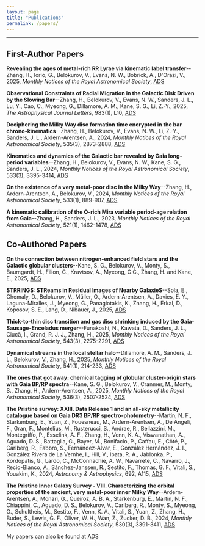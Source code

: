 ```yaml
---
layout: page
title: "Publications"
permalink: /papers/
---
```


---

## First-Author Papers
**Revealing the ages of metal-rich RR Lyrae via kinematic label transfer**--Zhang, H., Iorio, G., Belokurov, V., Evans, N. W., Bobrick, A., D'Orazi, V., 2025, *Monthly Notices of the Royal Astronomical Society*, [ADS](https://ui.adsabs.harvard.edu/abs/2025MNRAS.tmp.1675Z)

**Observational Constraints of Radial Migration in the Galactic Disk Driven by the Slowing Bar**--Zhang, H., Belokurov, V., Evans, N. W., Sanders, J. L., Lu, Y., Cao, C., Myeong, G., Dillamore, A. M., Kane, S. G., Li, Z.-Y., 2025, *The Astrophysical Journal Letters*, 983(1), L10, [ADS](https://ui.adsabs.harvard.edu/abs/2025ApJ...983L..10Z)

**Deciphering the Milky Way disc formation time encrypted in the bar chrono-kinematics**--Zhang, H., Belokurov, V., Evans, N. W., Li, Z.-Y., Sanders, J. L., Ardern-Arentsen, A., 2024, *Monthly Notices of the Royal Astronomical Society*, 535(3), 2873-2888, [ADS](https://ui.adsabs.harvard.edu/abs/2024MNRAS.535.2873Z)

**Kinematics and dynamics of the Galactic bar revealed by Gaia long-period variables**--Zhang, H., Belokurov, V., Evans, N. W., Kane, S. G., Sanders, J. L., 2024, *Monthly Notices of the Royal Astronomical Society*, 533(3), 3395-3414, [ADS](https://ui.adsabs.harvard.edu/abs/2024MNRAS.533.3395Z)

**On the existence of a very metal-poor disc in the Milky Way**--Zhang, H., Ardern-Arentsen, A., Belokurov, V., 2024, *Monthly Notices of the Royal Astronomical Society*, 533(1), 889-907, [ADS](https://ui.adsabs.harvard.edu/abs/2024MNRAS.533..889Z)

**A kinematic calibration of the O-rich Mira variable period-age relation from Gaia**--Zhang, H., Sanders, J. L., 2023, *Monthly Notices of the Royal Astronomical Society*, 521(1), 1462-1478, [ADS](https://ui.adsabs.harvard.edu/abs/2023MNRAS.521.1462Z)

## Co-Authored Papers
**On the connection between nitrogen-enhanced field stars and the Galactic globular clusters**--Kane, S. G., Belokurov, V., Monty, S., Baumgardt, H., Filion, C., Kravtsov, A., Myeong, G.C., Zhang, H. and Kane, E., 2025, [ADS](https://ui.adsabs.harvard.edu/abs/2025arXiv250904659K)

**STRRINGS: STReams in Residual Images of Nearby GalaxieS**--Sola, E., Chemaly, D., Belokurov, V., Müller, O., Ardern-Arentsen, A., Davies, E. Y., Laguna-Miralles, J., Myeong, G., Panagiotakis, K., Zhang, H., Erkal, D., Koposov, S. E., Lang, D., Nibauer, J., 2025, [ADS](https://ui.adsabs.harvard.edu/abs/2025arXiv250802154S)

**Thick-to-thin disc transition and gas disc shrinking induced by the Gaia-Sausage-Enceladus merger**--Funakoshi, N., Kawata, D., Sanders, J. L., Ciucă, I., Grand, R. J. J., Zhang, H., 2025, *Monthly Notices of the Royal Astronomical Society*, 543(3), 2275-2291, [ADS](https://ui.adsabs.harvard.edu/abs/2025MNRAS.543.2275F)

**Dynamical streams in the local stellar halo**--Dillamore, A. M., Sanders, J. L., Belokurov, V., Zhang, H., 2025, *Monthly Notices of the Royal Astronomical Society*, 541(1), 214-233, [ADS](https://ui.adsabs.harvard.edu/abs/2025MNRAS.541..214D)

**The ones that got away: chemical tagging of globular cluster-origin stars with Gaia BP/RP spectra**--Kane, S. G., Belokurov, V., Cranmer, M., Monty, S., Zhang, H., Ardern-Arentsen, A., 2025, *Monthly Notices of the Royal Astronomical Society*, 536(3), 2507-2524, [ADS](https://ui.adsabs.harvard.edu/abs/2025MNRAS.536.2507K)

**The Pristine survey: XXIII. Data Release 1 and an all-sky metallicity catalogue based on Gaia DR3 BP/RP spectro-photometry**--Martin, N. F., Starkenburg, E., Yuan, Z., Fouesneau, M., Ardern-Arentsen, A., De Angeli, F., Gran, F., Montelius, M., Rusterucci, S., Andrae, R., Bellazzini, M., Montegriffo, P., Esselink, A. F., Zhang, H., Venn, K. A., Viswanathan, A., Aguado, D. S., Battaglia, G., Bayer, M., Bonifacio, P., Caffau, E., Côté, P., Carlberg, R., Fabbro, S., Fernández-Alvar, E., González Hernández, J. I., González Rivera de La Vernhe, I., Hill, V., Ibata, R. A., Jablonka, P., Kordopatis, G., Lardo, C., McConnachie, A. W., Navarrete, C., Navarro, J., Recio-Blanco, A., Sánchez-Janssen, R., Sestito, F., Thomas, G. F., Vitali, S., Youakim, K., 2024, *Astronomy & Astrophysics*, 692, A115, [ADS](https://ui.adsabs.harvard.edu/abs/2024A&A...692A.115M)

**The Pristine Inner Galaxy Survey - VIII. Characterizing the orbital properties of the ancient, very metal-poor inner Milky Way**--Ardern-Arentsen, A., Monari, G., Queiroz, A. B. A., Starkenburg, E., Martin, N. F., Chiappini, C., Aguado, D. S., Belokurov, V., Carlberg, R., Monty, S., Myeong, G., Schultheis, M., Sestito, F., Venn, K. A., Vitali, S., Yuan, Z., Zhang, H., Buder, S., Lewis, G. F., Oliver, W. H., Wan, Z., Zucker, D. B., 2024, *Monthly Notices of the Royal Astronomical Society*, 530(3), 3391-3411, [ADS](https://ui.adsabs.harvard.edu/abs/2024MNRAS.530.3391A)

My papers can also be found at [ADS](https://ui.adsabs.harvard.edu/search/q=orcid%3A0009-0005-6898-0927&sort=date+desc)

